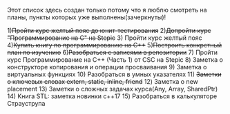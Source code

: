 Этот список здесь создан только потому что я люблю смотреть на планы, пункты которых уже выполнены(зачеркнуты)!

1)~~Пройти курс желтый пояс до юнит-тестирования~~
2)~~Допройти курс "Программирование на С" на Stepic~~
3)  Пройти курс желтый пояс 
4)~~Купить книгу по программированию на С++~~
5)~~Построить конкретный план по изучению~~
6)~~Разобраться с записями в репозитории~~
7)  Пройти курс Программирование на С++ (Часть 1) от CSC на Stepic
8)  Заметка о конструкторе копирования и операции просваивания
9)  Заметка о виртуальных функциях
10) Разобраться в умных указателях
11) ~~Заметки о ключевых словах extern, static, inline, friend~~
12) Заметка о new placement
13) Заметки о сложных задачах курса(Any, Array, SharedPtr)
14) Книга STL: заметка новинки c++17
15) Разобраться в калькуляторе Страуструпа

